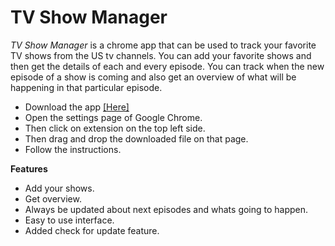 TV Show Manager
===============

*TV Show Manager* is a chrome app that can be used to track your favorite TV shows from the US tv channels. You can add your favorite shows and then get the details of each and every episode. You can track when the new episode of a show is coming and also get an overview of what will be happening in that particular episode.


* Download the app <a target="_blank" href="http://goo.gl/qx8mS0">[Here]</a>
* Open the settings page of Google Chrome.
* Then click on extension on the top left side.
* Then drag and drop the downloaded file on that page.
* Follow the instructions.

**Features**

* Add your shows.
* Get overview.
* Always be updated about next episodes and whats going to happen.
* Easy to use interface.
* Added check for update feature.